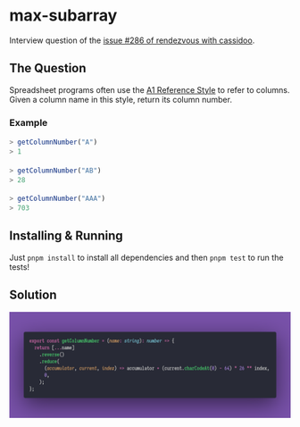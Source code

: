 # max-subarray

Interview question of the [issue #286 of rendezvous with cassidoo](https://buttondown.email/cassidoo/archive/talent-without-working-hard-is-nothing-cristiano/).

## The Question

Spreadsheet programs often use the [A1 Reference Style](https://learn.microsoft.com/en-us/office/troubleshoot/excel/numeric-columns-and-rows#the-a1-reference-style) to refer to columns.
Given a column name in this style, return its column number.

### Example

```js
> getColumnNumber("A")
> 1

> getColumnNumber("AB")
> 28

> getColumnNumber("AAA")
> 703
```

## Installing & Running

Just `pnpm install` to install all dependencies and then `pnpm test` to run the tests!

## Solution

![Code Polaroid](./code-screenshot.png)
